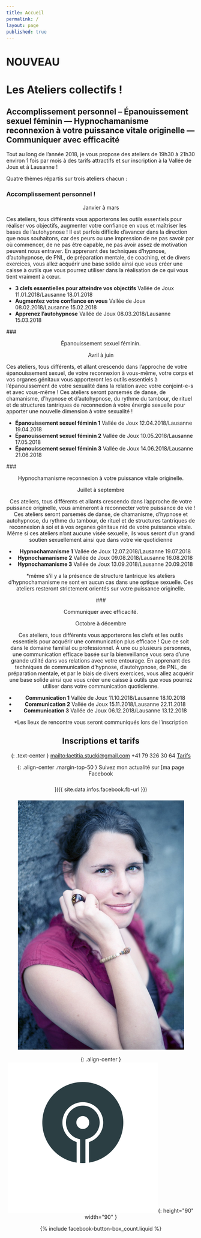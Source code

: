 ```yaml
---
title: Accueil
permalink: /
layout: page
published: true
---
```


# NOUVEAU
# Les Ateliers collectifs !

## <div align="justified">Accomplissement personnel – Épanouissement sexuel féminin — Hypnochamanisme reconnexion à votre puissance vitale originelle — Communiquer avec efficacité </div>

Tout au long de l’année 2018, je vous propose des ateliers de 19h30 à 21h30 environ 1 fois par mois à des tarifs attractifs et sur inscription à la Vallée de Joux et à Lausanne ! 

Quatre thèmes répartis sur trois ateliers chacun :

### Accomplissement personnel !
<center>Janvier à mars</center>

Ces ateliers, tous différents vous apporterons les outils essentiels pour réaliser vos objectifs, augmenter votre confiance en vous et maîtriser les bases de l’autohypnose ! Il est parfois difficile d’avancer dans la direction que nous souhaitons, car des peurs ou une impression de ne pas savoir par où commencer, de ne pas être capable, ne pas avoir assez de motivation peuvent nous entraver. En apprenant des techniques d’hypnose, d’autohypnose, de PNL, de préparation mentale, de coaching, et de divers exercices, vous allez acquérir une base solide ainsi que vous créer une caisse à outils que vous pourrez utiliser dans la réalisation de ce qui vous tient vraiment à cœur.

- <b>3 clefs essentielles pour atteindre vos objectifs</b>
Vallée de Joux 11.01.2018/Lausanne 18.01.2018
- <b>Augmentez votre confiance en vous</b>
Vallée de Joux 08.02.2018/Lausanne 15.02.2018
- <b>Apprenez l’autohypnose</b>
Vallée de Joux 08.03.2018/Lausanne 15.03.2018


###<center>Épanouissement sexuel féminin.</center>
<center>Avril à juin</center>

Ces ateliers, tous différents, et allant crescendo dans l’approche de votre épanouissement sexuel, de votre reconnexion à vous-même, votre corps et vos organes génitaux vous apporteront les outils essentiels à l’épanouissement de votre sexualité dans la relation avec votre conjoint-e-s et avec vous-même ! Ces ateliers seront parsemés de danse, de chamanisme, d’hypnose et d’autohypnose, du rythme du tambour, de rituel et de structures tantriques de reconnexion à votre énergie sexuelle pour apporter une nouvelle dimension à votre sexualité !

- <b>Épanouissement sexuel féminin 1</b>
Vallée de Joux 12.04.2018/Lausanne 19.04.2018
- <b>Épanouissement sexuel féminin 2</b>
Vallée de Joux 10.05.2018/Lausanne 17.05.2018
- <b>Épanouissement sexuel féminin 3</b>
Vallée de Joux 14.06.2018/Lausanne 21.06.2018


###<center>Hypnochamanisme reconnexion à votre puissance vitale originelle.<center>
<center>Juillet à septembre</center>

Ces ateliers, tous différents et allants crescendo dans l’approche de votre puissance originelle, vous amèneront à reconnecter votre puissance de vie ! Ces ateliers seront parsemés de danse, de chamanisme, d’hypnose et autohypnose, du rythme du tambour, de rituel et de structures tantriques de reconnexion à soi et à vos organes génitaux nid de votre puissance vitale. Même si ces ateliers n’ont aucune visée sexuelle, ils vous seront d’un grand soutien sexuellement ainsi que dans votre vie quotidienne

- <b>Hypnochamanisme 1</b>
Vallée de Joux 12.07.2018/Lausanne 19.07.2018
- <b>Hypnochamanisme 2</b>
Vallée de Joux 09.08.2018/Lausanne 16.08.2018
- <b>Hypnochamanisme 3</b>
Vallée de Joux 13.09.2018/Lausanne 20.09.2018

*même s’il y a la présence de structure tantrique les ateliers d’hypnochamanisme ne sont en aucun cas dans une optique sexuelle. Ces ateliers resteront strictement orientés sur votre puissance originelle.

###<center>Communiquer avec efficacité.<center>
<center>Octobre à décembre</center>

Ces ateliers, tous différents vous apporterons les clefs et les outils essentiels pour acquérir une communication plus efficace ! Que ce soit dans le domaine familial ou professionnel. À une ou plusieurs personnes, une communication efficace basée sur la bienveillance vous sera d’une grande utilité dans vos relations avec votre entourage. En apprenant des techniques de communication d’hypnose, d’autohypnose, de PNL, de préparation mentale, et par le biais de divers exercices, vous allez acquérir une base solide ainsi que vous créer une caisse à outils que vous pourrez utiliser dans votre communication quotidienne.



- <b>Communication 1</b>
Vallée de Joux 11.10.2018/Lausanne 18.10.2018
- <b>Communication 2</b>
Vallée de Joux 15.11.2018/Lausanne 22.11.2018
- <b>Communication 3</b>
Vallée de Joux 06.12.2018/Lausanne 13.12.2018

*Les lieux de rencontre vous seront communiqués lors de l’inscription





## Inscriptions et tarifs

{: .text-center }
<mailto:laetitia.stucki@gmail.com>
<i class="fa fa-mobile"></i> +41 79 326 30 64
[Tarifs](http://laetitia-stucki.ch/tarifs/)

{: .align-center .margin-top-50 }
Suivez mon actualité sur
[ma page Facebook<br/><i style="font-size:30pt;" class="fa fa-facebook-official"></i>]({{ site.data.infos.facebook.fb-url }})

![Lætitia Stucki](./images/laetitia-stucki.jpg)

{: .align-center }
![logo](./images/logo-laetitia-stucki-anthracite.svg){: height="90" width="90" }

{% include facebook-button-box_count.liquid %}

